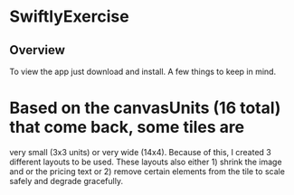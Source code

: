 # SwiftlyExercise

## Overview
To view the app just download and install. A few things to keep in mind.

# Based on the canvasUnits (16 total) that come back, some tiles are
very small (3x3 units) or very wide (14x4). Because of this, I created 3 different layouts to be used.
These layouts also either 1) shrink the image and or the pricing text or 2) remove certain elements from
the tile to scale safely and degrade gracefully.